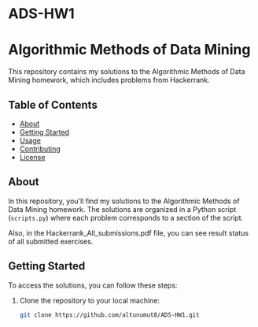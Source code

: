 # ADS-HW1
# Algorithmic Methods of Data Mining

This repository contains my solutions to the Algorithmic Methods of Data Mining homework, which includes problems from Hackerrank.

## Table of Contents

- [About](#about)
- [Getting Started](#getting-started)
- [Usage](#usage)
- [Contributing](#contributing)
- [License](#license)

## About

In this repository, you'll find my solutions to the Algorithmic Methods of Data Mining homework. The solutions are organized in a Python script (`scripts.py`) where each problem corresponds to a section of the script.

Also, in the Hackerrank_All_submissions.pdf file, you can see result status of all submitted exercises.
## Getting Started

To access the solutions, you can follow these steps:

1. Clone the repository to your local machine:

   ```bash
   git clone https://github.com/altunumut8/ADS-HW1.git

